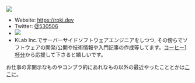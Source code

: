 <span><img align="center" src="https://github-readme-stats.vercel.app/api?username=falgon&theme=tokyonight&show_icons=true&count_private=true&hide=contribs" /></span>

- Website: <https://roki.dev>
- Twitter: [@530506](https://twitter.com/530506)
- ![](https://komarev.com/ghpvc/?username=falgon&color=blue)
- KLab Inc.でサーバーサイドソフトウェアエンジニアをしつつ, その傍らでソフトウェアの開発/公開や技術情報や入門記事の作成等してます。[コーヒー1杯分](https://www.buymeacoffee.com/roki)から応援して下さると嬉しいです。

お仕事の非開示なものやコンプラ的にあれなもの以外の最近やったこととかは[ここ](./portfolio.md)に。
